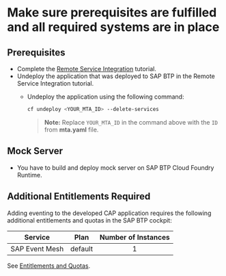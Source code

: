 # Make sure prerequisites are fulfilled and all required systems are in place

## Prerequisites
* Complete the [Remote Service Integration](../../remote-service/README.md) tutorial.
* Undeploy the application that was deployed to SAP BTP in the Remote Service Integration tutorial.
    - Undeploy the application using the following command:
      
        ```sh
        cf undeploy <YOUR_MTA_ID> --delete-services
        ```
     
        > **Note:** Replace `YOUR_MTA_ID` in the command above with the `ID` from **mta.yaml** file.

## Mock Server 

* You have to build and deploy mock server on SAP BTP Cloud Foundry Runtime.

## Additional Entitlements Required

Adding eventing to the developed CAP application requires the following additional entitlements and quotas in the SAP BTP cockpit:

| Service                           | Plan       | Number of Instances |
|-----------------------------------|------------|:-------------------:|
| SAP Event Mesh| default | 1 |


See [Entitlements and Quotas](https://help.sap.com/products/BTP/65de2977205c403bbc107264b8eccf4b/00aa2c23479d42568b18882b1ca90d79.html?locale=en-US).







